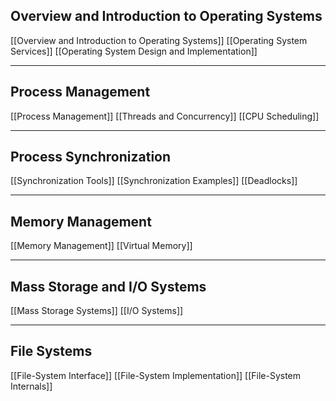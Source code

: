 ## Overview and Introduction to Operating Systems
[[Overview and Introduction to Operating Systems]]
[[Operating System Services]]
[[Operating System Design and Implementation]]
___
## Process Management
[[Process Management]]
[[Threads and Concurrency]]
[[CPU Scheduling]]
___
## Process Synchronization
[[Synchronization Tools]]
[[Synchronization Examples]]
[[Deadlocks]]
___
## Memory Management
[[Memory Management]]
[[Virtual Memory]]
___
## Mass Storage and I/O Systems
[[Mass Storage Systems]]
[[I/O Systems]]
___
## File Systems
[[File-System Interface]]
[[File-System Implementation]]
[[File-System Internals]]